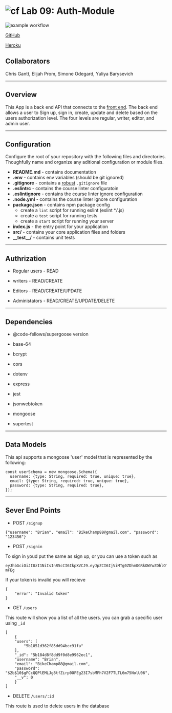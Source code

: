 # ![cf](https://i.imgur.com/7v5ASc8.png) Lab 09: Auth-Module

![example workflow](https://github.com/SimoneOdegard/Auth-Module-Final/actions/workflows/node.js.yml/badge.svg)

[GitHub](myspace.com)

[Heroku](myspace.com)

## Collaborators

Chris Gantt, Elijah Prom, Simone Odegard, Yuliya Barysevich

---

## Overview

This App is a back end API that connects to the [front end](something.com). The back end allows a user to Sign up, sign in, create, update and delete based on the users authorization level. The four levels are regular, writer, editor, and admin user.

---

## Configuration

Configure the root of your repository with the following files and directories. Thoughfully name and organize any aditional configuration or module files.

-   **README.md** - contains documentation
-   **.env** - contains env variables (should be git ignored)
-   **.gitignore** - contains a [robust](http://gitignore.io) `.gitignore` file
-   **.eslintrc** - contains the course linter configuratoin
-   **.eslintignore** - contains the course linter ignore configuration
-   **.node.yml** - contains the course linter ignore configuration
-   **package.json** - contains npm package config
    -   create a `lint` script for running eslint (eslint \*_/_.js)
    -   create a `test` script for running tests
    -   create a `start` script for running your server
-   **index.js** - the entry point for your application
-   **src/** - contains your core application files and folders
-   **\_\_test\_\_/** - contains unit tests

---

## Authrization

-   Regular users - READ

-   writers - READ/CREATE

-   Editors - READ/CREATE/UPDATE

-   Administators - READ/CREATE/UPDATE/DELETE

---

## Dependencies

-   @code-fellows/supergoose version

-   base-64

-   bcrypt

-   cors

-   dotenv

-   express

-   jest

-   jsonwebtoken

-   mongoose

-   supertest

---

## Data Models

This api supports a mongoose 'user' model that is represented by the following:

```
const userSchema = new mongoose.Schema({
  username: {type: String, required: true, unique: true},
  email: {type: String, required: true, unique: true},
  password: {type: String, required: true},
});
```

---

## Sever End Points

-   POST `/signup`

```
{"username": "Brian", "email": "BikeChamp88@gmail.com", "password": "123456"}
```

-   POST `/signin`

To sign in youd put the same as sign up, or you can use a token such as

```
eyJhbGciOiJIUzI1NiIsInR5cCI6IkpXVCJ9.eyJpZCI6IjViMTg0ZDhmOGRkOWYwZDhlOTk2MmVjMSIsImlhdCI6MTUyODMxOTM3NX0.Pzg_k06Z7wGMi83g4QCM4Nr4AAYy8pinQqlfwj-mFEg
```

If your token is invalid you will recieve

```
{
    "error": "Invalid token"
}
```

-   GET `/users`

This route will show you a list of all the users. you can grab a specific user using `_id`

```
[
    {
    "users": [
        "5b1851d362f85dd94bcc91fa"
    ],
    "_id": "5b184d8f8dd9f0d8e9962ec1",
    "username": "Brian",
    "email": "BikeChamp88@gmail.com",
    "password": "$2b$10$gFCcQQPlEMLJg8tfZirp0OFEg23I7sbMFh7V2F7TLTL6m75NolU06",
    "__v": 0
    }
]
```

-   DELETE `/users/:id`

This route is used to delete users in the database
